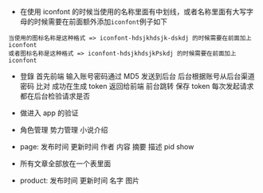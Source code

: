 - 在使用 iconfont 的时候当使用的名称里面有中划线，或者名称里面有大写字母的时候需要在前面额外添加`iconfont`例子如下

```
当使用的图标名称是这种格式 => iconfont-hdsjkhdsjk-dskdj 的时候需要在前面加上iconfont
或者图标名称是这种格式 => iconfont-hdsjkhdsjkPskdj 的时候需要在前面加上iconfont
```

- 登錄
  首先前端 输入账号密码通过 MD5 发送到后台 后台根据账号从后台渠道密码 比对 成功在生成 token 返回给前端
  前台跳转 保存 token 每次发起请求都在后台检验请求是否

- 做进入 app 的验证

- 角色管理 势力管理 小说介绍
- page: 发布时间 更新时间 作者 内容 摘要 描述 pid show
- 所有文章全部放在一个表里面
- product: 发布时间 更新时间 名字 图片
